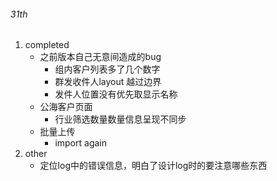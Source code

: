 ###### 31th
1. completed
    * 之前版本自己无意间造成的bug
        * 组内客户列表多了几个数字
        * 群发收件人layout 越过边界
        * 发件人位置没有优先取显示名称
    * 公海客户页面
        * 行业筛选数量数量信息呈现不同步
    * 批量上传
        * import again
2. other
   * 定位log中的错误信息，明白了设计log时的要注意哪些东西